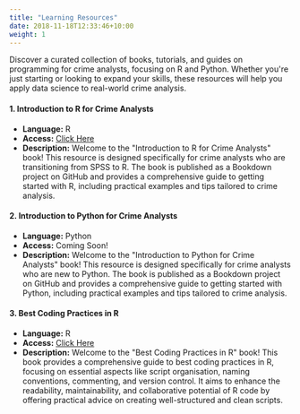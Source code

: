 ```yaml
---
title: "Learning Resources"
date: 2018-11-18T12:33:46+10:00
weight: 1
---
```


Discover a curated collection of books, tutorials, and guides on programming for crime analysts, focusing on R and Python. Whether you're just starting or looking to expand your skills, these resources will help you apply data science to real-world crime analysis.


#### 1. Introduction to R for Crime Analysts
  - **Language:** R
  - **Access:** [Click Here](https://mopac-ds.github.io/LearningResource-Intro-to-R/)
  - **Description:** Welcome to the "Introduction to R for Crime Analysts" book! This resource is designed specifically for crime analysts who are transitioning from SPSS to R. The book is published as a Bookdown project on GitHub and provides a comprehensive guide to getting started with R, including practical examples and tips tailored to crime analysis.


#### 2. Introduction to Python for Crime Analysts
  - **Language:** Python
  - **Access:** Coming Soon!
  - **Description:** Welcome to the "Introduction to Python for Crime Analysts" book! This resource is designed specifically for crime analysts who are new to Python. The book is published as a Bookdown project on GitHub and provides a comprehensive guide to getting started with Python, including practical examples and tips tailored to crime analysis.


#### 3. Best Coding Practices in R
  - **Language:** R
  - **Access:** [Click Here](https://mopac-ds.github.io/Learning-Resource-Best-Coding-Practices-in-R/index.html)
  - **Description:** Welcome to the "Best Coding Practices in R" book! This book provides a comprehensive guide to best coding practices in R, focusing on essential aspects like script organisation, naming conventions, commenting, and version control. It aims to enhance the readability, maintainability, and collaborative potential of R code by offering practical advice on creating well-structured and clean scripts.